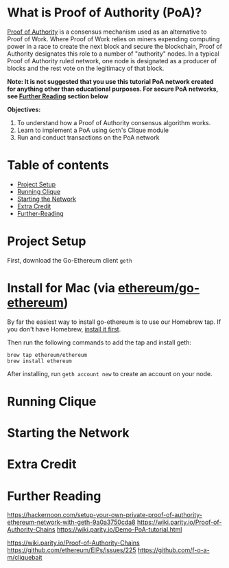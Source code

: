 # What is Proof of Authority (PoA)? 


[Proof of Authority](https://wiki.parity.io/Proof-of-Authority-Chains) is a consensus mechanism used as an alternative to Proof of Work. Where Proof of Work relies on miners expending computing power in a race to create the next block and secure the blockchain, Proof of Authority designates this role to a number of "authority" nodes. In a typical Proof of Authority ruled network, one node is designated as a producer of blocks and the rest vote on the legitimacy of that block.


**Note: It is not suggested that you use this tutorial PoA network created for anything other than educational purposes. For secure PoA networks, see [Further Reading](#further-reading) section below**


**Objectives:**
1. To understand how a Proof of Authority consensus algorithm works.
2. Learn to implement a PoA using `Geth`'s Clique module
3. Run and conduct transactions on the PoA network

Table of contents
=================
<!--ts-->
   * [Project Setup](#project-setup)
   * [Running Clique](#implementing-the-contract)
   * [Starting the Network](#starting-the-network)
   * [Extra Credit](#extra-credit)
   * [Further-Reading](#further-reading)
<!--te-->

Project Setup
============

First, download the Go-Ethereum client `geth`

Install for Mac (via [ethereum/go-ethereum](https://github.com/ethereum/go-ethereum/wiki/Installation-Instructions-for-Mac))
==========

By far the easiest way to install go-ethereum is to use our Homebrew tap. If you don't have Homebrew, [install it first](http://brew.sh/).

Then run the following commands to add the tap and install geth:

```
brew tap ethereum/ethereum
brew install ethereum
```

After installing, run `geth account new` to create an account on your node.



Running Clique
============

Starting the Network
============

Extra Credit
============

Further Reading
============
https://hackernoon.com/setup-your-own-private-proof-of-authority-ethereum-network-with-geth-9a0a3750cda8
https://wiki.parity.io/Proof-of-Authority-Chains
https://wiki.parity.io/Demo-PoA-tutorial.html

https://wiki.parity.io/Proof-of-Authority-Chains
https://github.com/ethereum/EIPs/issues/225
https://github.com/f-o-a-m/cliquebait
